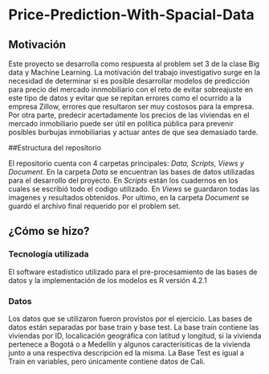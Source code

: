 # Price-Prediction-With-Spacial-Data
## Motivación
Este proyecto se desarrolla como respuesta al problem set 3 de la clase Big data y Machine Learning. La motivación del trabajo investigativo surge en la necesidad de determinar si es posible desarrollar modelos de predicción para precio del mercado innmobiliario con el reto de evitar sobreajuste en este tipo de datos y evitar que se repitan errores como el ocurrido a la empresa Zillow, errores que resultaron ser muy costosos para la empresa. Por otra parte, predecir acertadamente los precios de las viviendas en el mercado inmobiliario puede ser útil en política pública para prevenir posibles burbujas inmobiliarias y actuar antes de que sea demasiado tarde.

##Estructura del repositorio

El repositorio cuenta con 4 carpetas principales: _Data, Scripts, Views y Document_. En la carpeta _Data_ se encuentran las bases de datos utilizadas para el desarrollo del proyecto. En _Scripts_ están los cuadernos en los cuales se escribió todo el codigo utilizado. En _Views_ se guardaron todas las imagenes y resultados obtenidos. Por ultimo, en la carpeta _Document_ se guardó el archivo final requerido por el problem set.

## ¿Cómo se hizo?

### Tecnología utilizada
El software estadístico utilizado para el pre-procesamiento de las bases de datos y la implementación de los modelos es R versión 4.2.1 

### Datos
Los datos que se utilizaron fueron provistos por el ejercicio. Las bases de datos están separadas por base train y base test. La base train contiene las viviendas por ID, localicación geográfica con latitud y longitud, si la vivienda pertenece a Bogotá o a Medellín y algunos caracterísiticas de la vivienda junto a una respectiva descripción ed la misma. La Base Test es igual a Train en variables, pero únicamente contiene datos de Cali.
